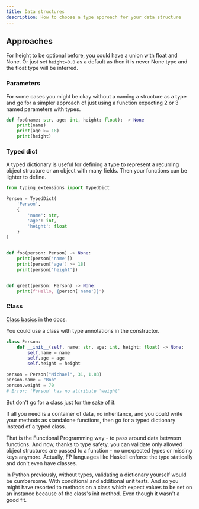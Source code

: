 ```yaml
---
title: Data structures
description: How to choose a type approach for your data structure 
---
```


## Approaches 

For height to be optional before, you could have a union with float and None. Or just set `height=0.0` as a default as then it is never None type and the float type will be inferred.

### Parameters

For some cases you might be okay without a naming a structure as a type and go for a simpler approach of just using a function expecting 2 or 3 named parameters with types.

```python
def foo(name: str, age: int, height: float): -> None
    print(name)
    print(age >= 18)
    print(height)
```

### Typed dict

A typed dictionary is useful for defining a type to represent a recurring object structure or an object with many fields. Then your functions can be lighter to define.

```python
from typing_extensions import TypedDict

Person = TypedDict(
    'Person', 
    {
        'name': str, 
        'age': int, 
        'height': float
    }
)


def foo(person: Person) -> None:
    print(person['name'])
    print(person['age'] >= 18)
    print(person['height'])


def greet(person: Person) -> None:
    print(f"Hello, {person['name']}")
```


### Class

[Class basics](https://mypy.readthedocs.io/en/stable/class_basics.html) in the docs.

You could use a class with type annotations in the constructor.

```python 
class Person:
    def __init__(self, name: str, age: int, height: float) -> None:
        self.name = name
        self.age = age
        self.height = height

person = Person("Michael", 31, 1.83)
person.name = "Bob"
person.weight = 70 
# Error: 'Person' has no attribute 'weight'
```

But don't go for a class just for the sake of it. 

If all you need is a container of data, no inheritance, and you could write your methods as standalone functions, then go for a typed dictionary instead of a typed class.

That is the Functional Programming way - to pass around data between functions. And now, thanks to type safety, you can validate only allowed object structures are passed to a function - no unexpected types or missing keys anymore. Actually, FP languages like Haskell enforce the type statically and don't even have classes.

In Python previously, without types, validating a dictionary yourself would be cumbersome. With conditional and additional unit tests. And so you might have resorted to methods on a class which expect values to be set on an instance because of the class's init method. Even though it wasn't a good fit.

